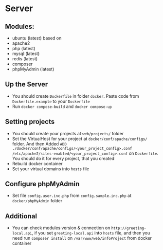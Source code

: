 # Server

## Modules:
- ubuntu (latest) based on
- apache2
- php (latest)
- mysql (latest)
- redis (latest)
- composer
- phpMyAdmin (latest)

## Up the Server

- You should create `Dockerfile` in folder `docker`. Paste code from `Dockerfile.example` to your `Dockerfile`
- Run `docker compose-build` and `docker compose-up`

## Setting projects

- You should create your projects at `web/projects/` folder
- Set the VirtualHost for your project at `docker/conf/apache/configs/` folder. And then Added `ADD ./docker/conf/apache/configs/<your_project_config>.conf /etc/apache2/sites-enabled/<your_project_config>.conf` on `Dockerfile`. You should do it for every project, that you created
- Rebuild docker container
- Set your virtual domains into `hosts` file

## Configure phpMyAdmin

- Set file `config.user.inc.php` from `config.sample.inc.php` at `docker/phpMyAdmin` folder

## Additional
- You can check modules version & connection on `http://greeting-local.api`, if you set `greeting-local.api` into `hosts` file, and then you need run `composer install` on `/var/www/web/infoProject` from docker container

